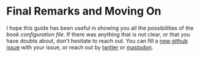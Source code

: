 # Final Remarks and Moving On

I hope this guide has been useful in showing you all the possibilities of the _book configuration file_. If there was anything that is not clear, or that you have doubts about, don't hesitate to reach out. You can fill a [new github issue](https://github.com/soapdog/little-webby-press/issues/new/choose) with your issue, or reach out by [twitter](https://twitter.com/soapdog) or [mastodon](https://toot.cafe/@soapdog).
